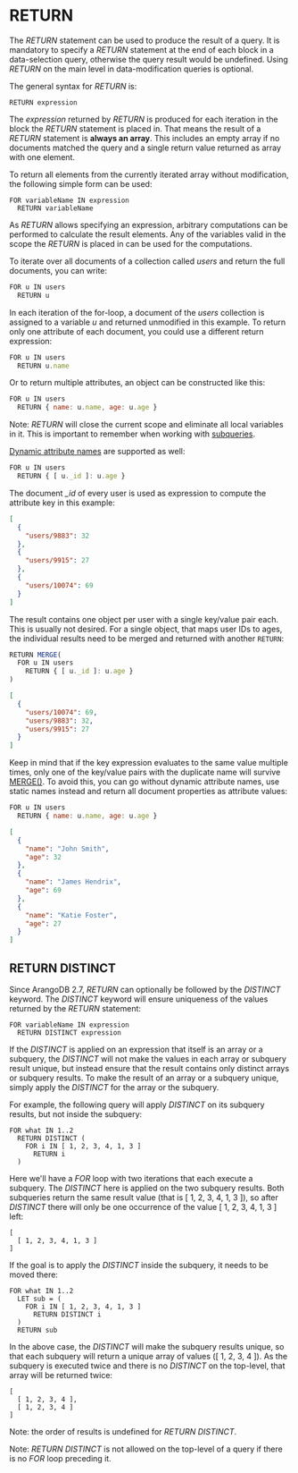 RETURN
======

The *RETURN* statement can be used to produce the result of a query.
It is mandatory to specify a *RETURN* statement at the end of each block in a
data-selection query, otherwise the query result would be undefined. Using 
*RETURN* on the main level in data-modification queries is optional.

The general syntax for *RETURN* is:

```
RETURN expression
```

The *expression* returned by *RETURN* is produced for each iteration in the block the
*RETURN* statement is placed in. That means the result of a *RETURN* statement
is **always an array**. This includes an empty array if no documents matched the
query and a single return value returned as array with one element.

To return all elements from the currently iterated array without modification,
the following simple form can be used:

```
FOR variableName IN expression
  RETURN variableName
```

As *RETURN* allows specifying an expression, arbitrary computations can be
performed to calculate the result elements. Any of the variables valid in the
scope the *RETURN* is placed in can be used for the computations.

To iterate over all documents of a collection called *users* and return the
full documents, you can write:

```js
FOR u IN users
  RETURN u
```

In each iteration of the for-loop, a document of the *users* collection is
assigned to a variable *u* and returned unmodified in this example. To return
only one attribute of each document, you could use a different return expression:

```js
FOR u IN users
  RETURN u.name
```

Or to return multiple attributes, an object can be constructed like this:

```js
FOR u IN users
  RETURN { name: u.name, age: u.age }
```

Note: *RETURN* will close the current scope and eliminate all local variables in it.
This is important to remember when working with [subqueries](../Examples/CombiningQueries.md).

[Dynamic attribute names](../Fundamentals/DataTypes.md#objects--documents) are
supported as well:

```js
FOR u IN users
  RETURN { [ u._id ]: u.age }
```

The document *_id* of every user is used as expression to compute the
attribute key in this example:

```json
[
  {
    "users/9883": 32
  },
  {
    "users/9915": 27
  },
  {
    "users/10074": 69
  }
]
```

The result contains one object per user with a single key/value pair each.
This is usually not desired. For a single object, that maps user IDs to ages,
the individual results need to be merged and returned with another `RETURN`:

```js
RETURN MERGE(
  FOR u IN users
    RETURN { [ u._id ]: u.age }
)
```

```json
[
  {
    "users/10074": 69,
    "users/9883": 32,
    "users/9915": 27
  }
]
```

Keep in mind that if the key expression evaluates to the same value multiple
times, only one of the key/value pairs with the duplicate name will survive
[MERGE()](../Functions/Document.md#merge). To avoid this, you can go without
dynamic attribute names, use static names instead and return all document
properties as attribute values:

```js
FOR u IN users
  RETURN { name: u.name, age: u.age }
```

```json
[
  {
    "name": "John Smith",
    "age": 32
  },
  {
    "name": "James Hendrix",
    "age": 69
  },
  {
    "name": "Katie Foster",
    "age": 27
  }
]
```

RETURN DISTINCT
---------------

Since ArangoDB 2.7, *RETURN* can optionally be followed by the *DISTINCT* keyword.
The *DISTINCT* keyword will ensure uniqueness of the values returned by the
*RETURN* statement:

```
FOR variableName IN expression
  RETURN DISTINCT expression
```

If the *DISTINCT* is applied on an expression that itself is an array or a subquery, 
the *DISTINCT* will not make the values in each array or subquery result unique, but instead
ensure that the result contains only distinct arrays or subquery results. To make
the result of an array or a subquery unique, simply apply the *DISTINCT* for the
array or the subquery.

For example, the following query will apply *DISTINCT* on its subquery results,
but not inside the subquery:

```
FOR what IN 1..2
  RETURN DISTINCT (
    FOR i IN [ 1, 2, 3, 4, 1, 3 ] 
      RETURN i
  )
```

Here we'll have a *FOR* loop with two iterations that each execute a subquery. The
*DISTINCT* here is applied on the two subquery results. Both subqueries return the
same result value (that is [ 1, 2, 3, 4, 1, 3 ]), so after *DISTINCT* there will
only be one occurrence of the value [ 1, 2, 3, 4, 1, 3 ] left:

```
[
  [ 1, 2, 3, 4, 1, 3 ]
]
```

If the goal is to apply the *DISTINCT* inside the subquery, it needs to be moved
there:

```
FOR what IN 1..2
  LET sub = (
    FOR i IN [ 1, 2, 3, 4, 1, 3 ] 
      RETURN DISTINCT i
  ) 
  RETURN sub
```

In the above case, the *DISTINCT* will make the subquery results unique, so that
each subquery will return a unique array of values ([ 1, 2, 3, 4 ]). As the subquery
is executed twice and there is no *DISTINCT* on the top-level, that array will be
returned twice:

```
[
  [ 1, 2, 3, 4 ],
  [ 1, 2, 3, 4 ]
]
```

Note: the order of results is undefined for *RETURN DISTINCT*.

Note: *RETURN DISTINCT* is not allowed on the top-level of a query if there is no *FOR* 
loop preceding it.
